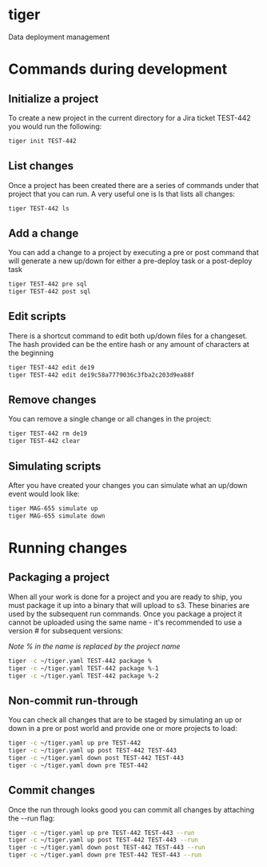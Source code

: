 # tiger
Data deployment management

# Commands during development

## Initialize a project
To create a new project in the current directory for a Jira ticket TEST-442 you would run the following:
```sh
tiger init TEST-442
```

## List changes
Once a project has been created there are a series of commands under that project that you can run. A very useful one is ls that lists all changes:
```sh
tiger TEST-442 ls
```

## Add a change
You can add a change to a project by executing a pre or post command that will generate a new up/down for either a pre-deploy task or a post-deploy task
```sh
tiger TEST-442 pre sql
tiger TEST-442 post sql
```

## Edit scripts
There is a shortcut command to edit both up/down files for a changeset. The hash provided can be the entire hash or any amount of characters at the beginning 
```sh
tiger TEST-442 edit de19
tiger TEST-442 edit de19c58a7779036c3fba2c203d9ea88f
```

## Remove changes
You can remove a single change or all changes in the project:
```sh
tiger TEST-442 rm de19
tiger TEST-442 clear
```

## Simulating scripts
After you have created your changes you can simulate what an up/down event would look like:
```sh
tiger MAG-655 simulate up
tiger MAG-655 simulate down
```

# Running changes 

## Packaging a project
When all your work is done for a project and you are ready to ship, you must package it up into a binary that will upload to s3. These binaries are used by the subsequent run commands. Once you package a project it cannot be uploaded using the same name - it's recommended to use a version # for subsequent versions:

*Note % in the name is replaced by the project name*

```sh
tiger -c ~/tiger.yaml TEST-442 package %
tiger -c ~/tiger.yaml TEST-442 package %-1
tiger -c ~/tiger.yaml TEST-442 package %-2
```

## Non-commit run-through
You can check all changes that are to be staged by simulating an up or down in a pre or post world and provide one or more projects to load:
```sh
tiger -c ~/tiger.yaml up pre TEST-442
tiger -c ~/tiger.yaml up post TEST-442 TEST-443
tiger -c ~/tiger.yaml down post TEST-442 TEST-443
tiger -c ~/tiger.yaml down pre TEST-442
```

## Commit changes
Once the run through looks good you can commit all changes by attaching the --run flag:
```sh
tiger -c ~/tiger.yaml up pre TEST-442 TEST-443 --run
tiger -c ~/tiger.yaml up post TEST-442 TEST-443 --run
tiger -c ~/tiger.yaml down post TEST-442 TEST-443 --run
tiger -c ~/tiger.yaml down pre TEST-442 TEST-443 --run
```
